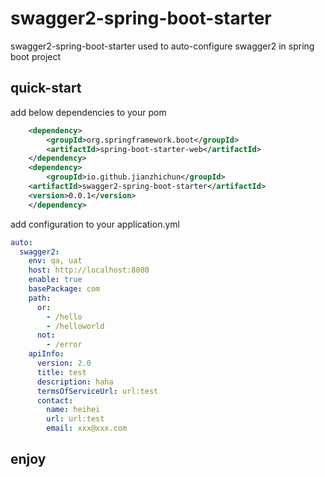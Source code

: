# swagger2-spring-boot-starter
swagger2-spring-boot-starter used to auto-configure swagger2 in spring boot project

## quick-start

add below dependencies to your pom
```xml
    <dependency>
        <groupId>org.springframework.boot</groupId>
        <artifactId>spring-boot-starter-web</artifactId>
    </dependency>
    <dependency>
        <groupId>io.github.jianzhichun</groupId>
	<artifactId>swagger2-spring-boot-starter</artifactId>
	<version>0.0.1</version>
    </dependency>
```
add configuration to your application.yml
```yaml
auto:
  swagger2:
    env: qa, uat
    host: http://localhost:8080
    enable: true
    basePackage: com
    path:
      or: 
        - /hello
        - /helloworld
      not:
        - /error 
    apiInfo:
      version: 2.0
      title: test
      description: haha
      termsOfServiceUrl: url:test
      contact:
        name: heihei
        url: url:test
        email: xxx@xxx.com
```

## enjoy
